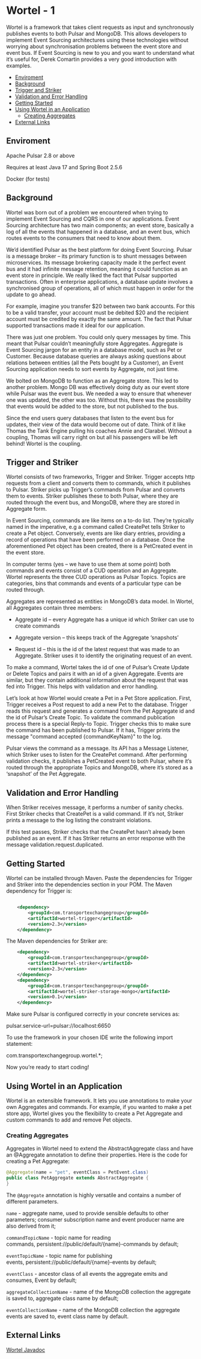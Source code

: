 # Wortel - 1

Wortel is a framework that takes client requests as input and synchronously publishes events to both Pulsar and MongoDB.  This allows developers to implement Event Sourcing architectures using these technologies without worrying about synchronisation problems between the event store and event bus. If Event Sourcing is new to you and you want to understand what it’s useful for, Derek Comartin provides a very good introduction with examples.


- [Enviroment](#enviroment)
- [Background](#background)
- [Trigger and Striker](#trigger-and-striker)
- [Validation and Error Handling](#validation-and-error-handling)
- [Getting Started](#getting-started)
- [Using Wortel in an Application](#using-wortel-in-an-application)
    * [Creating Aggregates](#creating-aggregates)
- [External Links](#external-links)

## Enviroment

Apache Pulsar 2.8 or above

Requires at least Java 17 and Spring Boot 2.5.6

Docker (for tests)



## Background

Wortel was born out of a problem we encountered when trying to implement Event Sourcing and CQRS in one of our applications.  Event Sourcing architecture has two main components; an event store, basically a log of all the events that happened in a database, and an event bus, which routes events to the consumers that need to know about them.

We’d identified Pulsar as the best platform for doing Event Sourcing. Pulsar is a message broker – its primary function is to shunt messages between microservices.  Its message brokering capacity made it the perfect event bus and it had infinite message retention, meaning it could function as an event store in principle.  We really liked the fact that Pulsar supported transactions. Often in enterprise applications, a database update involves a synchronised group of operations, all of which must happen in order for the update to go ahead.

For example, imagine you transfer $20 between two bank accounts.  For this to be a valid transfer, your account must be debited $20 and the recipient account must be credited by exactly the same amount.  The fact that Pulsar supported transactions made it ideal for our application.

There was just one problem. You could only query messages by time. This meant that Pulsar couldn’t meaningfully store Aggregates. Aggregate is Event Sourcing jargon for an entity in a database model, such as Pet or Customer.  Because database queries are always asking questions about relations between entities (all the Pets bought by a Customer), an Event Sourcing application needs to sort events by Aggregate, not just time.

We bolted on MongoDB to function as an Aggregate store.  This led to another problem. Mongo DB was effectively doing duty as our event store while Pulsar was the event bus. We needed a way to ensure that whenever one was updated, the other was too. Without this, there was the possibility that events would be added to the store, but not published to the bus.

Since the end users query databases that listen to the event bus for updates, their view of the data would become out of date.  Think of it like Thomas the Tank Engine pulling his coaches Annie and Clarabel. Without a coupling, Thomas will carry right on but all his passengers will be left behind! Wortel is the coupling.

## Trigger and Striker

Wortel consists of two frameworks, Trigger and Striker.  Trigger accepts http requests from a client and converts them to commands, which it publishes to Pulsar. Striker picks up Trigger’s commands from Pulsar and converts them to events. Striker publishes these to both Pulsar, where they are routed through the event bus, and MongoDB, where they are stored in Aggregate form.

In Event Sourcing, commands are like items on a to-do list. They’re typically named in the imperative, e.g a command called CreatePet tells Striker to create a Pet object. Conversely, events are like diary entries, providing a record of operations that have been performed on a database. Once the aforementioned Pet object has been created, there is a PetCreated event in the event store.

In computer terms (yes – we have to use them at some point) both commands and events consist of a CUD operation and an Aggregate.  Wortel represents the three CUD operations as Pulsar Topics.  Topics are categories, bins that commands and events of a particular type can be routed through.

Aggregates are represented as entities in MongoDB’s data model. In Wortel, all Aggregates contain three members:

- Aggregate id – every Aggregate has a unique id which Striker can use to create commands

- Aggregate version – this keeps track of the Aggregate ‘snapshots’

- Request id – this is the id of the latest request that was made to an Aggregate.  Striker uses it to identify the originating request of an event.

To make a command, Wortel takes the id of one of Pulsar’s Create Update or Delete Topics and pairs it with an id of a given Aggregate. Events are similar, but they contain additional information about the request that was fed into Trigger. This helps with validation and error handling.

Let’s look at how Wortel would create a Pet in a Pet Store application. First, Trigger receives a Post request to add a new Pet to the database.  Trigger reads this request and generates a command from the Pet Aggregate id and the id of Pulsar’s Create Topic.  To validate the command publication process there is a special Reply-to Topic. Trigger checks this to make sure the command has been published to Pulsar.  If it has, Trigger prints the message "command accepted {commandKeyNam}" to the log.

Pulsar views the command as a message. Its API has a Message Listener, which Striker uses to listen for the CreatePet command. After performing validation checks, it publishes a PetCreated event to both Pulsar, where it’s routed through the appropriate Topics and MongoDB, where it’s stored as a ‘snapshot’ of the Pet Aggregate.



## Validation and Error Handling



When Striker receives message, it performs a number of sanity checks. First Striker checks that CreatePet is a valid command.  If it’s not, Striker prints a message to the log listing the constraint violations.

If this test passes, Striker checks that the CreatePet hasn’t already been published as an event. If it has Striker returns an error response with the message validation.request.duplicated.

## Getting Started



Wortel can be installed through Maven. Paste the dependencies for Trigger and Striker into the dependencies section in your POM. The Maven dependency for Trigger is:
```xml

    <dependency>
        <groupId>com.transportexchangegroup</groupId>
        <artifactId>wortel-trigger</artifactId>
        <version>2.3</version>
    </dependency>
```

The Maven dependencies for Striker are:
```xml
    <dependency>
        <groupId>com.transportexchangegroup</groupId>
        <artifactId>wortel-striker</artifactId>
        <version>2.3</version>
    </dependency>
    <dependency>
        <groupId>com.transportexchangegroup</groupId>
        <artifactId>wortel-striker-storage-mongo</artifactId>
        <version>0.1</version>
    </dependency>
```



Make sure Pulsar is configured correctly in your concrete services as:

pulsar.service-url=pulsar://localhost:6650

To use the framework in your chosen IDE write the following import statement:

com.transportexchangegroup.wortel.*;



Now you’re ready to start coding!



## Using Wortel in an Application

Wortel is an extensible framework. It lets you use annotations to make your own Aggregates and commands.  For example, if you wanted to make a pet store app, Wortel gives you the flexibility to create a Pet Aggregate and custom commands to add and remove Pet objects.

### Creating Aggregates

Aggregates in Wortel need to extend the AbstractAggregate class and have an @Aggregate annotation to define their properties.  Here is the code for creating a Pet Aggregate:
```java
@Aggregate(name = "pet", eventClass = PetEvent.class)
public class PetAggregate extends AbstractAggregate {
}
```

The `@Aggregate` annotation is highly versatile and contains a number of different parameters.

`name` - aggregate name, used to provide sensible defaults to other parameters; consumer subscription name and event producer name are also derived from it;

`commandTopicName` - topic name for reading commands, persistent://public/default/{name}-commands by default;

`eventTopicName` - topic name for publishing events, persistent://public/default/{name}-events by default;

`eventClass` - ancestor class of all events the aggregate emits and consumes, Event by default;

`aggregateCollectionName` - name of the MongoDB collection the aggregate is saved to, aggregate class name by default;

`eventCollectionName` - name of the MongoDB collection the aggregate events are saved to, event class name by default.

## External Links

[Wortel Javadoc](wortel-doc/index.html)